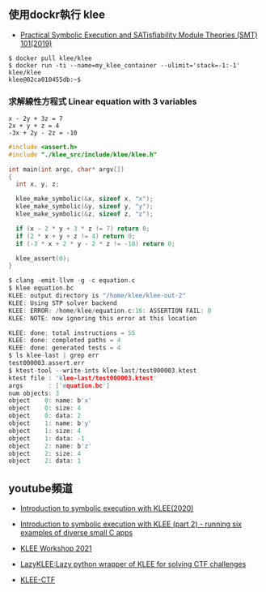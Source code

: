 # 

## 使用dockr執行 klee
- [Practical Symbolic Execution and SATisfiability Module Theories (SMT) 101(2019)](https://www.gushiciku.cn/pl/2n7j/zh-tw)
```
$ docker pull klee/klee
$ docker run -ti --name=my_klee_container --ulimit='stack=-1:-1' klee/klee
klee@02ca010455db:~$
```
### 求解線性方程式 Linear equation with 3 variables
```
x - 2y + 3z = 7
2x + y + z = 4
-3x + 2y - 2z = -10
```
```c
#include <assert.h>
#include "./klee_src/include/klee/klee.h"

int main(int argc, char* argv[]) 
{
  int x, y, z;

  klee_make_symbolic(&x, sizeof x, "x"); 
  klee_make_symbolic(&y, sizeof y, "y"); 
  klee_make_symbolic(&z, sizeof z, "z");

  if (x - 2 * y + 3 * z != 7) return 0;
  if (2 * x + y + z != 4) return 0;
  if (-3 * x + 2 * y - 2 * z != -10) return 0;

  klee_assert(0);
}
```
```c
$ clang -emit-llvm -g -c equation.c
$ klee equation.bc
KLEE: output directory is "/home/klee/klee-out-2"
KLEE: Using STP solver backend
KLEE: ERROR: /home/klee/equation.c:16: ASSERTION FAIL: 0
KLEE: NOTE: now ignoring this error at this location

KLEE: done: total instructions = 55
KLEE: done: completed paths = 4
KLEE: done: generated tests = 4
$ ls klee-last | grep err
test000003.assert.err
$ ktest-tool --write-ints klee-last/test000003.ktest
ktest file : 'klee-last/test000003.ktest'
args       : ['equation.bc']
num objects: 3
object    0: name: b'x'
object    0: size: 4
object    0: data: 2
object    1: name: b'y'
object    1: size: 4
object    1: data: -1
object    2: name: b'z'
object    2: size: 4
object    2: data: 1
```

## youtube頻道
- [Introduction to symbolic execution with KLEE(2020)](https://www.youtube.com/watch?v=z6bsk-lsk1Q)
- [Introduction to symbolic execution with KLEE (part 2) - running six examples of diverse small C apps](https://www.youtube.com/watch?v=BDvNDw2jsSs)
- [KLEE Workshop 2021](https://www.youtube.com/playlist?list=PLGuCE1-pfUlU5sGwZoTPMUHhUY1sAHsnG)

- [LazyKLEE:Lazy python wrapper of KLEE for solving CTF challenges](https://github.com/L4ys/LazyKLEE)
- [KLEE-CTF](https://hackmd.io/@Lays/SkKL68GIe?type=view)
